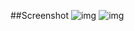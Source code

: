 ##Screenshot
![img](https://github.com/woxingxiao/DashboardViewDemo/blob/master/Screenshot3.png)
![img](https://github.com/woxingxiao/DashboardViewDemo/blob/master/Screenshot4.png)
